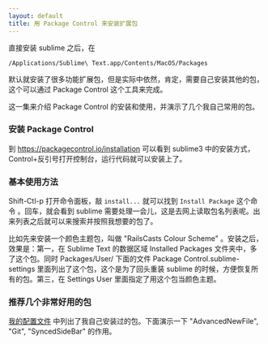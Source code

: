 ```yaml
---
layout: default
title: 用 Package Control 来安装扩展包
---
```


直接安装 sublime 之后，在

    /Applications/Sublime\ Text.app/Contents/MacOS/Packages

默认就安装了很多功能扩展包，但是实际中依然，肯定，需要自己安装其他的包，这个可以通过 Package Control 这个工具来完成。

这一集来介绍 Package Control 的安装和使用，并演示了几个我自己常用的包。

### 安装 Package Control
到 <https://packagecontrol.io/installation> 可以看到 sublime3 中的安装方式，Control+反引号打开控制台，运行代码就可以安装上了。

### 基本使用方法
Shift-Ctl-p 打开命令面板，敲 `install...` 就可以找到 `Install Package` 这个命令 。回车，就会看到 sublime 需要处理一会儿，这是去网上读取包名列表呢。出来列表之后就可以来搜索并按照我想要的包了。

比如先来安装一个颜色主题包，叫做 "RailsCasts Colour Scheme" 。安装之后，效果是：第一，在 Sublime Text 的数据区域 Installed Packages 文件夹中，多了这个包。同时 Packages/User/ 下面的文件 Package Control.sublime-settings 里面列出了这个包，这个是为了回头重装 sublime 的时候，方便恢复所有的包。第三，在 Settings User 里面指定了用这个包当颜色主题。

### 推荐几个非常好用的包
[我的配置文件](https://github.com/happypeter/sublime-config/blob/master/Package%20Control.sublime-settings) 中列出了我自己安装过的包。下面演示一下 "AdvancedNewFile", "Git", "SyncedSideBar" 的作用。


